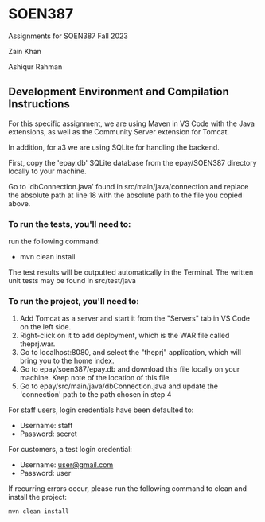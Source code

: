 # SOEN387
Assignments for SOEN387 Fall 2023

Zain Khan

Ashiqur Rahman

## Development Environment and Compilation Instructions

For this specific assignment, we are using Maven in VS Code with the Java extensions, as well as the Community Server extension for Tomcat.

In addition, for a3 we are using SQLite for handling the backend.

First, copy the 'epay.db' SQLite database from the epay/SOEN387 directory locally to your machine.

Go to 'dbConnection.java' found in src/main/java/connection and replace the absolute path at line 18 with the absolute path to the file you copied above.

### To run the tests, you'll need to:
run the following command:
- mvn clean install
  
The test results will be outputted automatically in the Terminal.
The written unit tests may be found in src/test/java

### To run the project, you'll need to:

1. Add Tomcat as a server and start it from the "Servers" tab in VS Code on the left side.
2. Right-click on it to add deployment, which is the WAR file called theprj.war.
3. Go to localhost:8080, and select the "theprj" application, which will bring you to the home index.
4. Go to epay/soen387/epay.db and download this file locally on your machine. Keep note of the location of this file
5. Go to epay/src/main/java/dbConnection.java and update the 'connection' path to the path chosen in step 4

For staff users, login credentials have been defaulted to:
- Username: staff
- Password: secret

For customers, a test login credential:
- Username: user@gmail.com
- Password: user

If recurring errors occur, please run the following command to clean and install the project:
```bash
mvn clean install
